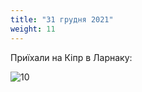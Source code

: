 ```yaml
---
title: "31 грудня 2021"
weight: 11
---
```

Приїхали на Кіпр в Ларнаку:

![10](/images/2021-12-31.jpg)